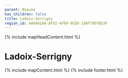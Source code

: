 ```yaml
---
parent: Beaune
has_children: false
title: Ladoix-Serrigny
region_id: AA9401AA-AF92-4F69-9CD9-19AF79D7B53F
---
```

{% include mapHeadContent.html %}
# Ladoix-Serrigny
{% include mapContent.html %}
{% include footer.html %}
